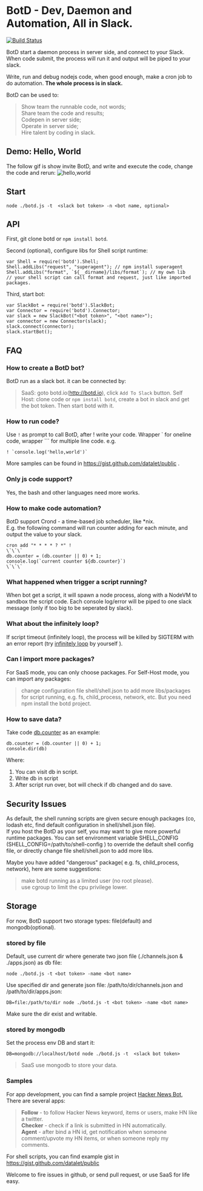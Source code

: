 # BotD - Dev, Daemon and Automation, All in Slack.
[![Build Status](https://travis-ci.org/botdio/botd.svg?branch=master)](https://travis-ci.org/botdio/botd)

BotD start a daemon process in server side, and connect to your Slack. When code submit, the process will run it and output will be piped to your slack.

Write, run and debug nodejs code, when good enough, make a cron job to do automation. **The whole process is in slack.**

BotD can be used to:
> Show team the runnable code, not words;    
> Share team the code and results;  
> Codepen in server side;  
> Operate in server side;  
> Hire talent by coding in slack.  

## Demo: Hello, World
The follow gif is show invite BotD, and write and execute the code, change the code and rerun:
![hello,world](https://dev.botd.io/img/helloworld.gif)

## Start 
```
node ./botd.js -t  <slack bot token> -n <bot name, optional>
```

## API
First, git clone botd or `npm install botd`.

Second (optional), configure libs for Shell script runtime:
```
var Shell = require('botd').Shell;
Shell.addLibs("request", "superagent"); // npm install superagent
Shell.addLibs("format", `${__dirname}/libs/format`); // my own lib
// your shell script can call format and request, just like imported packages.
```

Third, start bot:
```
var SlackBot = require('botd').SlackBot;
var Connector = require('botd').Connector;
var slack = new SlackBot("<bot token>", "<bot name>");
var connector = new Connector(slack);
slack.connect(connector);
slack.startBot();
```

## FAQ
### How to create a BotD bot?
 BotD run as a slack bot. it can be connected by:
 > SaaS: goto botd.io(http://botd.io), click `Add To Slack` button.
 > Self Host: clone code or `npm install botd`, create a bot in slack and get the bot token. Then start botd with it.

### How to run code?
Use `!` as prompt to call BotD, after ! write your code. Wrapper \` for oneline code, wrapper \`\`\`  for multiple line code.
e.g.
```
! `console.log('hello,world')`
```
More samples can be found in  https://gist.github.com/datalet/public .

### Only js code support?
Yes, the bash and other languages need more works.

### How to make code automation?
BotD support Crond - a time-based job scheduler, like *nix.  
E.g. the following command will run counter adding for each minute, and output the value to your slack.
```
cron add "* * * * ? *" !
\`\`\`
db.counter = (db.counter || 0) + 1;
console.log(`current counter ${db.counter}`)
\`\`\`
```

### What happened when trigger a script running?
When bot get a script, it will spawn a node process, along with a NodeVM to sandbox the script code. Each console log/error will be piped to one slack message (only if too big to be seperated by slack). 

### What about the infinitely loop?
If script timeout (infinitely loop), the process will be killed by SIGTERM with an error report (try [infinitely loop](https://gist.github.com/datalet/eb9806a4ae6e6cd567f6a6b46501de16) by yourself ).

### Can I import more packages?
For SaaS mode, you can only choose packages.
For Self-Host mode, you can import any packages:
> change configuration file shell/shell.json to add more libs/packages for script running, e.g. fs, child_process, network, etc. But you need npm install the botd project.

### How to save data?
Take code [db.counter](https://gist.github.com/datalet/0c1385da7886941097b56ee872d19a82) as an example:
```
db.counter = (db.counter || 0) + 1;
console.dir(db)
```
Where:    
1. You can visit db in script.    
2. Write db in script    
3. After script run over, bot will check if db changed and do save.

## Security Issues
As default, the shell running scripts are given secure enough packages (co, lodash etc, find default configuration in shell/shell.json file).  
If you host the BotD as your self, you may want to give more powerful runtime packages. You can set environment variable SHELL_CONFIG (SHELL_CONFIG=/path/to/shell-config ) to override the default shell config file, or directly change file shell/shell.json to add more libs.

Maybe you have added "dangerous" package( e.g. fs, child_process, network), here are some suggestions:
> make botd running as a limited user (no root please).  
> use cgroup to limit the cpu privilege lower.

## Storage
For now, BotD support two storage types: file(default) and mongodb(optional).

### stored by file
Default, use current dir where generate two json file (./channels.json & ./apps.json) as db file:
```
node ./botd.js -t <bot token> -name <bot name>
```

Use specified dir and generate json file: /path/to/dir/channels.json and /path/to/dir/apps.json:
```
DB=file:/path/to/dir node ./botd.js -t <bot token> -name <bot name>
```
Make sure the dir exist and writable.

### stored by mongodb
Set the process env DB and start it:
```
DB=mongodb://localhost/botd node ./botd.js -t  <slack bot token>
```
> SaaS use mongodb to store your data.

### Samples
For app development, you can find a sample project [Hacker News Bot](https://github.com/botdio/hnbot),
There are several apps:
> **Follow** - to follow Hacker News keyword, items or users, make HN like a twitter.  
> **Checker** - check if a link is submitted in HN automatically.  
> **Agent** - after bind a HN id, get notification when someone comment/upvote my HN items, or when someone reply my comments.

For shell scripts, you can find example gist in https://gist.github.com/datalet/public

Welcome to fire issues in github, or send pull request, or use SaaS for life easy.